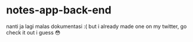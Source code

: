 # notes-app-back-end
nanti ja lagi malas dokumentasi :(
but i already made one on my twitter, go check it out i guess 😳
